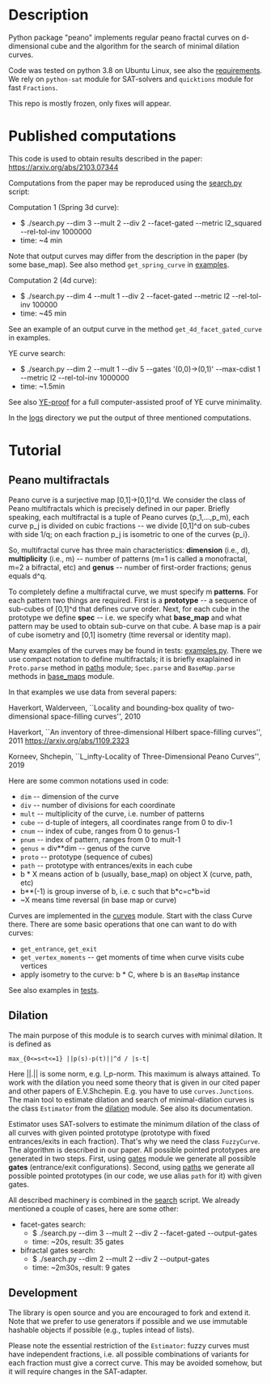 # Description

Python package "peano" implements regular peano fractal curves on d-dimensional cube
and the algorithm for the search of minimal dilation curves.

Code was tested on python 3.8 on Ubuntu Linux, see also the [requirements](requirements.txt).
We rely on `python-sat` module for SAT-solvers and `quicktions` module for fast `Fractions`.

This repo is mostly frozen, only fixes will appear.

# Published computations

This code is used to obtain results described in the paper:
https://arxiv.org/abs/2103.07344

Computations from the paper may be reproduced using the [search.py](search.py) script:

Computation 1 (Spring 3d curve):
* $ ./search.py --dim 3 --mult 2 --div 2 --facet-gated --metric l2_squared --rel-tol-inv 1000000
* time: ~4 min

Note that output curves may differ from the description in the paper (by some base\_map).
See also method `get_spring_curve` in [examples](tests/examples.py).

Computation 2 (4d curve):
* $ ./search.py --dim 4 --mult 1 --div 2 --facet-gated --metric l2 --rel-tol-inv 100000
* time: ~45 min

See an example of an output curve in the method `get_4d_facet_gated_curve` in examples.

YE curve search:
* $ ./search.py --dim 2 --mult 1 --div 5 --gates '(0,0)->(0,1)' --max-cdist 1 --metric l2 --rel-tol-inv 1000000
* time: ~1.5min

See also [YE-proof](YE-proof.py) for a full computer-assisted proof of YE curve minimality.

In the [logs](logs) directory we put the output of three mentioned computations.

# Tutorial

## Peano multifractals

Peano curve is a surjective map [0,1]->[0,1]^d. We consider the class of Peano
multifractals which is precisely defined in our paper. Briefly speaking, each
multifractal is a tuple of Peano curves (p_1,...,p_m), each curve p_j is divided on cubic
fractions -- we divide [0,1]^d on sub-cubes with side 1/q; on each fraction p_j
is isometric to one of the curves {p_i}.

So, multifractal curve has three main characteristics: **dimension** (i.e., d),
**multiplicity** (i.e., m) -- number of patterns (m=1 is called a monofractal, m=2 a bifractal, etc)
and **genus** -- number of first-order fractions; genus equals d^q.

To completely define a multifractal curve, we must specify m **patterns**. For each
pattern two things are required. First is a **prototype** -- a sequence of
sub-cubes of [0,1]^d that defines curve order. Next, for each cube in the
prototype we define **spec** -- i.e. we specify what **base_map** and what
pattern may be used to obtain sub-curve on that cube. A base map is a pair of
cube isometry and [0,1] isometry (time reversal or identity map).

Many examples of the curves may be found in tests: [examples.py](tests/examples.py).
There we use compact notation to define multifractals; it is briefly exaplained
in `Proto.parse` method in [paths](peano/paths.py) module; `Spec.parse` and
`BaseMap.parse` methods in [base_maps](peano/base_maps.py) module.

In that examples we use data from several papers:

Haverkort, Walderveen, ``Locality and bounding-box quality of two-dimensional
space-filling curves'', 2010

Haverkort, ``An inventory of three-dimensional Hilbert space-filling curves'', 2011
https://arxiv.org/abs/1109.2323

Korneev, Shchepin, ``L_infty-Locality of Three-Dimensional Peano Curves'', 2019

Here are some common notations used in code:
* `dim` -- dimension of the curve
* `div` -- number of divisions for each coordinate
* `mult` -- multiplicity of the curve, i.e. number of patterns
* `cube` -- d-tuple of integers, all coordinates range from 0 to div-1
* `cnum` -- index of cube, ranges from 0 to genus-1
* `pnum` -- index of pattern, ranges from 0 to mult-1
* `genus` = div\*\*dim -- genus of the curve
* `proto` -- prototype (sequence of cubes)
* `path` -- prototype with entrances/exits in each cube
* b * X means action of b (usually, base_map) on object X (curve, path, etc)
* b\*\*(-1) is group inverse of b, i.e. c such that b\*c=c\*b=id
* ~X means time reversal (in base map or curve)

Curves are implemented in the [curves](peano/curves.py) module. Start with the
class Curve there. There are some basic operations that one can want to do with
curves:
* `get_entrance`, `get_exit`
* `get_vertex_moments` -- get moments of time when curve visits cube vertices 
* apply isometry to the curve: b * C, where b is an ``BaseMap`` instance

See also examples in [tests](tests).

## Dilation

The main purpose of this module is to search curves with minimal dilation. It is
defined as

```max_{0<=s<t<=1} ||p(s)-p(t)||^d / |s-t|```

Here ||.|| is some norm, e.g. l_p-norm.
This maximum is always attained. To work with the dilation you need
some theory that is given in our cited paper and other papers of E.V.Shchepin.
E.g. you have to use `curves.Junctions`. The main tool to
estimate dilation and search of minimal-dilation curves is the class `Estimator`
from the [dilation](peano/dilation.py) module. See also its documentation.

Estimator uses SAT-solvers to estimate the minimum dilation of the class of all
curves with given pointed prototype (prototype with fixed entrances/exits in
each fraction). That's why we need the class `FuzzyCurve`. The algorithm is
described in our paper. All possible pointed prototypes are generated in two
steps. First, using [gates](peano/gates.py) module we
generate all possible **gates** (entrance/exit configurations). Second, using
[paths](peano/paths.py) we generate all possible pointed prototypes (in our
code, we use alias `path` for it) with given gates.

All described machinery is combined in the [search](search.py) script. We already
mentioned a couple of cases, here are some other:
* facet-gates search:
    * $ ./search.py --dim 3 --mult 2 --div 2 --facet-gated --output-gates
    * time: ~20s, result: 35 gates
* bifractal gates search:
    * $ ./search.py --dim 2 --mult 2 --div 2 --output-gates
    * time: ~2m30s, result: 9 gates

## Development

The library is open source and you are encouraged to fork and extend it.
Note that we prefer to use generators if possible and we use immutable
hashable objects if possible (e.g., tuples intead of lists).

Please note the essential restriction of the `Estimator`: fuzzy curves must
have independent fractions, i.e. all possible combinations of variants for each
fraction must give a correct curve. This may be avoided somehow, but it will
require changes in the SAT-adapter.
